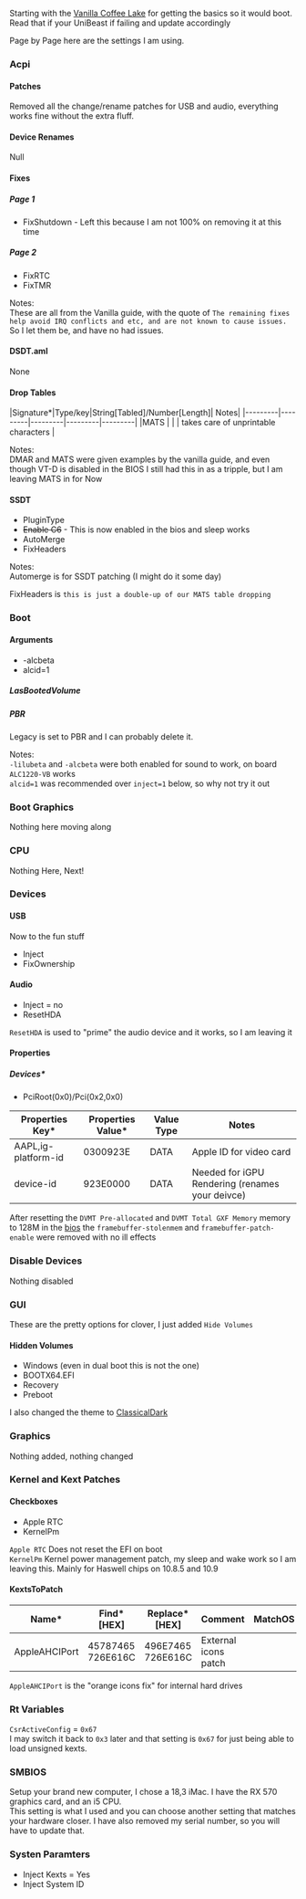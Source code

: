 Starting with the [Vanilla Coffee Lake](https://hackintosh.gitbook.io/-r-hackintosh-vanilla-desktop-guide/config.plist-per-hardware/coffee-lake) for getting the basics so it would boot. Read that if your UniBeast if failing and update accordingly

Page by Page here are the settings I am using.

### Acpi
#### Patches

Removed all the change/rename patches for USB and audio, everything works fine without the extra fluff.

#### Device Renames
Null

#### Fixes
##### Page 1
* FixShutdown - Left this because I am not 100% on removing it at this time

##### Page 2
* FixRTC
* FixTMR

Notes:<br>
These are all from the Vanilla guide, with the quote of `The remaining fixes help avoid IRQ conflicts and etc, and are not known to cause issues.` So I let them be, and have no had issues.

#### DSDT.aml
None

#### Drop Tables
|Signature*|Type/key|String[Tabled]/Number[Length]| Notes|
|---------|---------|---------|---------|---------|
|MATS | | | takes care of unprintable characters |


Notes:<br>
DMAR and MATS were given examples by the vanilla guide, and even though VT-D is disabled in the BIOS I still had this in as a tripple, but I am leaving MATS in for Now

#### SSDT
* PluginType
* ~~Enable C6~~ - This is now enabled in the bios and sleep works
* AutoMerge
* FixHeaders

Notes:<br>
Automerge is for SSDT patching (I might do it some day)

FixHeaders is `this is just a double-up of our MATS table dropping`

### Boot
#### Arguments
* -alcbeta
* alcid=1

##### LasBootedVolume

##### PBR
Legacy is set to PBR and I can probably delete it.

Notes: <br>
`-lilubeta` and `-alcbeta` were both enabled for sound to work, on board `ALC1220-VB` works <br>
`alcid=1` was recommended over `inject=1` below, so why not try it out


### Boot Graphics
Nothing here moving along

### CPU
Nothing Here, Next!

### Devices
#### USB

Now to the fun stuff
* Inject
* FixOwnership


#### Audio
* Inject = no
* ResetHDA

`ResetHDA` is used to "prime" the audio device and it works, so I am leaving it

#### Properties
##### Devices*
* PciRoot(0x0)/Pci(0x2,0x0)

|Properties Key*|Properties Value*|Value Type| Notes|
|-----------|-----------|-----------|-----------|
|AAPL,ig-platform-id|0300923E|DATA|Apple ID for video card|
|device-id|923E0000|DATA|Needed for iGPU Rendering (renames your deivce)|

After resetting the `DVMT Pre-allocated` and `DVMT Total GXF Memory` memory to 128M in the [bios](Bios_Settings.md) the `framebuffer-stolenmem` and `framebuffer-patch-enable` were removed with no ill effects


### Disable Devices
Nothing disabled

### GUI
These are the pretty options for clover, I just added `Hide Volumes`

#### Hidden Volumes
* Windows (even in dual boot this is not the one)
* BOOTX64.EFI
* Recovery
* Preboot

I also changed the theme to [ClassicalDark](https://sourceforge.net/p/cloverefiboot/themes/ci/master/tree/themes/ClassicalDark/)


### Graphics
Nothing added, nothing changed

### Kernel and Kext Patches
#### Checkboxes
* Apple RTC
* KernelPm <br>

`Apple RTC` Does not reset the EFI on boot <br>
`KernelPm` Kernel power management patch, my sleep and wake work so I am leaving this. Mainly for Haswell chips on 10.8.5 and 10.9  

#### KextsToPatch
|Name*|Find* [HEX]|Replace* [HEX]| Comment| MatchOS|MatchBuild|Disable|InfoPlistPatch|
|--------|--------|--------|--------|--------|--------|--------|--------|
|AppleAHCIPort|45787465 726E616C|496E7465 726E616C|External icons patch| | | | | |

`AppleAHCIPort` is the "orange icons fix" for internal hard drives

### Rt Variables
`CsrActiveConfig` = `0x67` <br>
I may switch it back to `0x3` later and that setting is `0x67` for just being able to load unsigned kexts.

### SMBIOS
Setup your brand new computer, I chose a 18,3 iMac. I have the RX 570 graphics card, and an i5 CPU. <br>
This setting is what I used and you can choose another setting that matches your hardware closer.  I have also removed my serial number, so you will have to update that.


### Systen Paramters
* Inject Kexts = Yes
* Inject System ID
